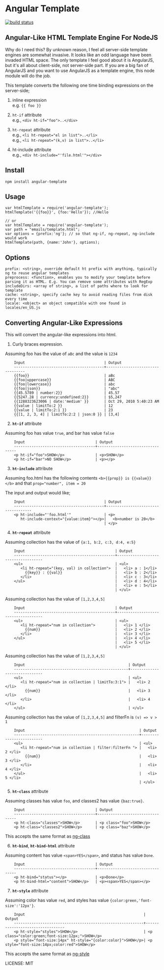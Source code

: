 Angular Template
==============================
[![build status](https://secure.travis-ci.org/allenhwkim/angular-template.png)](http://travis-ci.org/allenhwkim/angular-template)

Angular-Like HTML Template Engine For NodeJS
-----------------------------------------------

Why do I need this?
By unknown reason, I feel all server-side template engines are somewhat invasive.
It looks like an odd language have been invaded HTML space.
The only template I feel good about it is AngularJS, but it's all about client-side, not server-side part.
If you are a big fan of AngularJS and you want to use AngularJS as a template engine, this node module will do the job.

This template converts the following one time binding expressions on the server-side;

  1. inline expression  
     e.g. `{{ foo }}`

  2. `ht-if` attribute  
     e.g., `<div ht-if="foo">..</div>`

  3. `ht-repeat` attribute  
     e.g., `<li ht-repeat="el in list">..</li>`  
     e.g., `<li ht-repeat="(k,v) in list">..</li>`  

  4. ht-include attribute  
     e.g., `<div ht-include="'file.html'"></div>`  

Install
-------

    npm install angular-template

Usage
------

    var htmlTemplate = require('angular-template');
    htmlTemplate('{{foo}}', {foo:'Hello'}); //Hello

    // or
    var htmlTemplate = require('angular-template');
    var path = "emails/template.html";
    var options = {prefix:'ng'}; // so that ng-if, ng-repeat, ng-include would work
    htmlTemplate(path, {name:'John'}, options);

Options
------

    prefix: <string>, override default ht prefix with anything, typically ng to reuse angular templates
    preprocess: <function>, enables you to modify your template before parsing it as HTML. E.g. You can remove some attributes with RegExp
    includeDirs: <array of string>, a list of paths where to look for template
    cache: <string>, specify cache key to avoid reading files from disk every time
    locale: <object> an object compatible with one found in locales/en_US.js

Converting Angular-Like Expressions
------------------------------------------------
This will convert the angular-like expressions into html.

1. Curly braces expression.

  Assuming foo has the value of `aBc` and the value is `1234`

        Input                                    | Output
        -----------------------------------------+---------------------------------
        {{foo}}                                  | aBc
        {{foo|uppercase}}                        | ABC
        {{foo|lowercase}}                        | abc
        {{foo|json}}                             | "abc"
        {{45.5789 | number:2}}                   | 45.57
        {{5247.28 | currency:undefined:2}}       | $5,247
        {{1288323623006 | date:'medium' }}       | Oct 29, 2010 5:40:23 AM
        {{value | limitTo:2 }}                   | 12
        {{value | limitTo:2:1 }}                 | 23
        {{[1, 2, 3, 4] | limitTo:2:2 | json:0 }} | [3,4]

2.  **`ht-if`** attribute

  Assuming foo has value `true`, and bar has value `false`

        Input                                | Output
        -------------------------------------+---------------------------------
        <p ht-if="foo">SHOW</p>              | <p>SHOW</p>    
        <p ht-if="bar">NO SHOW</p>           | <p></p>

3. **`ht-include`** attribute

  Assuming foo.html has the following contents `<b>{{prop}} is {{value}}</b>` and that `prop="number", item = 20`

 The input and output would like;

        Input                                    | Output
        -----------------------------------------+------------------------------------
        <p ht-include="'foo.html'"               | <p>
           ht-include-context="{value:item}"></p>|   <b>number is 20</b>
                                                 | </p>


4. **`ht-repeat`** attribute

  Assuming collection has the value of `{a:1, b:2, c:3, d:4, e:5}`

        Input                                         | Output
        ----------------------------------------------+------------------------------------
        <ul>                                          | <ul>
           <li ht-repeat="(key, val) in collection">  |   <li> a : 1</li>
             {{key}} : {{val}}                        |   <li> b : 2</li>
           </li>                                      |   <li> c : 3</li>
        </ul>                                         |   <li> d : 4</li>
                                                      |   <li> e : 5</li>
                                                      | </ul>

  Assuming collection has the value of `[1,2,3,4,5]`

        Input                                         | Output
        ----------------------------------------------+------------------------------------
        <ul>                                          | <ul>
           <li ht-repeat="num in collection">         |   <li> 1 </li>
             {{num}}                                  |   <li> 2 </li>
           </li>                                      |   <li> 3 </li>
        </ul>                                         |   <li> 4 </li>
                                                      |   <li> 5 </li>
                                                      | </ul>
  Assuming collection has the value of `[1,2,3,4,5]`

        Input                                               | Output
        ----------------------------------------------------+------------------------------
        <ul>                                                | <ul>
           <li ht-repeat="num in collection | limitTo:3:1"> |   <li> 2 </li>
             {{num}}                                        |   <li> 3 </li>
           </li>                                            |   <li> 4 </li>
        </ul>                                               | </ul>

  Assuming collection has the value of `[1,2,3,4,5]` and filterFn is `(v) => v > 1`

        Input                                                    | Output
        ---------------------------------------------------------+-------------------------
        <ul>                                                     | <ul>
           <li ht-repeat="num in collection | filter:filterFn "> |   <li> 2 </li>
             {{num}}                                             |   <li> 3 </li>
           </li>                                                 |   <li> 4 </li>
        </ul>                                                    |   <li> 5 </li>
                                                                 | </ul>

5.  **`ht-class`** attribute

  Assuming classes has value `foo`, and classes2 has value `{baz:true}`.

        Input                                | Output
        -------------------------------------+---------------------------------
        <p ht-class="classes">SHOW</p>       | <p class="foo">SHOW</p>    
        <p ht-class="classes2">SHOW</p>      | <p class="baz">SHOW</p>

This accepts the same format as [ng-class](https://docs.angularjs.org/api/ng/directive/ngClass)

6.  **`ht-bind`**, **`ht-bind-html`** attribute

  Assuming content has value `<span>YES</span>`, and status has value `Done`.

        Input                                | Output
        -------------------------------------+---------------------------------
        <p ht-bind="status"></p>             | <p>Done</p>    
        <p ht-bind-html="content">SHOW</p>   | <p><span>YES</span></p>


7.  **`ht-style`** attribute

  Assuming color has value `red`, and styles has value `{color:green,'font-size':'12px'}`.

        Input                                                      | Output
        -----------------------------------------------------------+---------------------------------
        <p ht-style="styles">SHOW</p>                              | <p class="color:green;font-size:12px;">SHOW</p>    
        <p style="font-size:14px" ht-style="{color:color}">SHOW</p>| <p style="font-size:14px;color:red">SHOW</p>

This accepts the same format as [ng-style](https://docs.angularjs.org/api/ng/directive/ngStyle)


LICENSE: MIT
